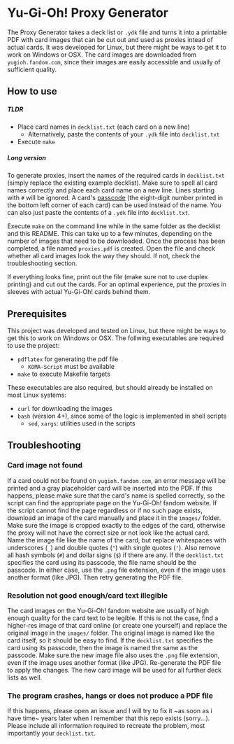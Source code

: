 # Yu-Gi-Oh! Proxy Generator


The Proxy Generator takes a deck list or `.ydk` file and turns it into a printable PDF with card images that can be cut out and used as proxies intead of actual cards.
It was developed for Linux, but there might be ways to get it to work on Windows or OSX.
The card images are downloaded from `yugioh.fandom.com`, since their images are easily accessible and usually of sufficient quality.


## How to use

##### TLDR

- Place card names in `decklist.txt` (each card on a new line)
    - Alternatively, paste the contents of your `.ydk` file into `decklist.txt`
- Execute `make`

##### Long version

To generate proxies, insert the names of the required cards in `decklist.txt` (simply replace the existing example decklist).
Make sure to spell all card names correctly and place each card name on a new line.
Lines starting with `#` will be ignored.
A card's [passcode](https://yugioh.fandom.com/wiki/Passcode) (the eight-digit number printed in the bottom left corner of each card) can be used instead of the name.
You can also just paste the contents of a `.ydk` file into `decklist.txt`.

Execute `make` on the command line while in the same folder as the decklist and this README.
This can take up to a few minutes, depending on the number of images that need to be downloaded.
Once the process has been completed, a file named `proxies.pdf` is created.
Open the file and check whether all card images look the way they should.
If not, check the troubleshooting section.

If everything looks fine, print out the file (make sure not to use duplex printing) and cut out the cards.
For an optimal experience, put the proxies in sleeves with actual Yu-Gi-Oh! cards behind them.


## Prerequisites

This project was developed and tested on Linux, but there might be ways to get this to work on Windows or OSX.
The follwing executables are required to use the project:

- `pdflatex` for generating the pdf file
    - `KOMA-Script` must be available
- `make` to execute Makefile targets

These executables are also required, but should already be installed on most Linux systems:

- `curl` for downloading the images
- `bash` (version 4+), since some of the logic is implemented in shell scripts
    - `sed`, `xargs`: utilities used in the scripts


## Troubleshooting

### Card image not found

If a card could not be found on `yugioh.fandom.com`, an error message will be printed and a gray placeholder card will be inserted into the PDF.
If this happens, please make sure that the card's name is spelled correctly, so the script can find the appropriate page on the Yu-Gi-Oh! fandom website.
If the script cannot find the page regardless or if no such page exists, download an image of the card manually and place it in the `images/` folder.
Make sure the image is cropped exactly to the edges of the card, otherwise the proxy will not have the correct size or not look like the actual card.
Name the image file like the name of the card, but replace whitespaces with underscores (`_`) and double quotes (`"`) with single quotes (`'`).
Also remove all hash symbols (`#`) and dollar signs (`$`) if there are any.
If the `decklist.txt` specifies the card using its passcode, the file name should be the passcode.
In either case, use the `.png` file extension, even if the image uses another format (like JPG).
Then retry generating the PDF file.

### Resolution not good enough/card text illegible

The card images on the Yu-Gi-Oh! fandom website are usually of high enough quality for the card text to be legible.
If this is not the case, find a higher-res image of that card online (or create one yourself) and replace the original image in the `images/` folder.
The original image is named like the card itself, so it should be easy to find.
If the `decklist.txt` specifies the card using its passcode, then the image is named the same as the passcode.
Make sure the new image file also uses the `.png` file extension, even if the image uses another format (like JPG).
Re-generate the PDF file to apply the changes.
The new card image will be used for all further deck lists as well.

### The program crashes, hangs or does not produce a PDF file

If this happens, please open an issue and I will try to fix it ~as soon as i have time~ years later when I remember that this repo exists (sorry...).
Please include all information required to recreate the problem, most importantly your `decklist.txt`.
